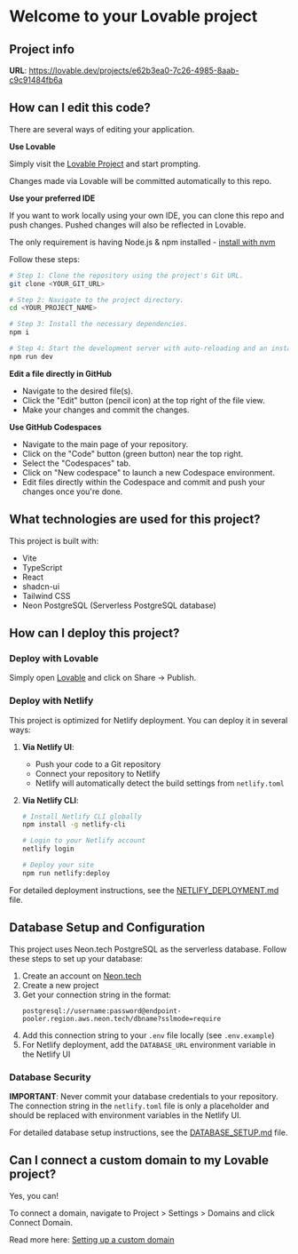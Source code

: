 # Welcome to your Lovable project

## Project info

**URL**: https://lovable.dev/projects/e62b3ea0-7c26-4985-8aab-c9c91484fb6a

## How can I edit this code?

There are several ways of editing your application.

**Use Lovable**

Simply visit the [Lovable Project](https://lovable.dev/projects/e62b3ea0-7c26-4985-8aab-c9c91484fb6a) and start prompting.

Changes made via Lovable will be committed automatically to this repo.

**Use your preferred IDE**

If you want to work locally using your own IDE, you can clone this repo and push changes. Pushed changes will also be reflected in Lovable.

The only requirement is having Node.js & npm installed - [install with nvm](https://github.com/nvm-sh/nvm#installing-and-updating)

Follow these steps:

```sh
# Step 1: Clone the repository using the project's Git URL.
git clone <YOUR_GIT_URL>

# Step 2: Navigate to the project directory.
cd <YOUR_PROJECT_NAME>

# Step 3: Install the necessary dependencies.
npm i

# Step 4: Start the development server with auto-reloading and an instant preview.
npm run dev
```

**Edit a file directly in GitHub**

- Navigate to the desired file(s).
- Click the "Edit" button (pencil icon) at the top right of the file view.
- Make your changes and commit the changes.

**Use GitHub Codespaces**

- Navigate to the main page of your repository.
- Click on the "Code" button (green button) near the top right.
- Select the "Codespaces" tab.
- Click on "New codespace" to launch a new Codespace environment.
- Edit files directly within the Codespace and commit and push your changes once you're done.

## What technologies are used for this project?

This project is built with:

- Vite
- TypeScript
- React
- shadcn-ui
- Tailwind CSS
- Neon PostgreSQL (Serverless PostgreSQL database)

## How can I deploy this project?

### Deploy with Lovable

Simply open [Lovable](https://lovable.dev/projects/e62b3ea0-7c26-4985-8aab-c9c91484fb6a) and click on Share -> Publish.

### Deploy with Netlify

This project is optimized for Netlify deployment. You can deploy it in several ways:

1. **Via Netlify UI**:
   - Push your code to a Git repository
   - Connect your repository to Netlify
   - Netlify will automatically detect the build settings from `netlify.toml`

2. **Via Netlify CLI**:
   ```sh
   # Install Netlify CLI globally
   npm install -g netlify-cli
   
   # Login to your Netlify account
   netlify login
   
   # Deploy your site
   npm run netlify:deploy
   ```

For detailed deployment instructions, see the [NETLIFY_DEPLOYMENT.md](./NETLIFY_DEPLOYMENT.md) file.

## Database Setup and Configuration

This project uses Neon.tech PostgreSQL as the serverless database. Follow these steps to set up your database:

1. Create an account on [Neon.tech](https://neon.tech)
2. Create a new project
3. Get your connection string in the format:
   ```
   postgresql://username:password@endpoint-pooler.region.aws.neon.tech/dbname?sslmode=require
   ```
4. Add this connection string to your `.env` file locally (see `.env.example`)
5. For Netlify deployment, add the `DATABASE_URL` environment variable in the Netlify UI

### Database Security

**IMPORTANT**: Never commit your database credentials to your repository. The connection string in the `netlify.toml` file is only a placeholder and should be replaced with environment variables in the Netlify UI.

For detailed database setup instructions, see the [DATABASE_SETUP.md](./DATABASE_SETUP.md) file.

## Can I connect a custom domain to my Lovable project?

Yes, you can!

To connect a domain, navigate to Project > Settings > Domains and click Connect Domain.

Read more here: [Setting up a custom domain](https://docs.lovable.dev/tips-tricks/custom-domain#step-by-step-guide)
